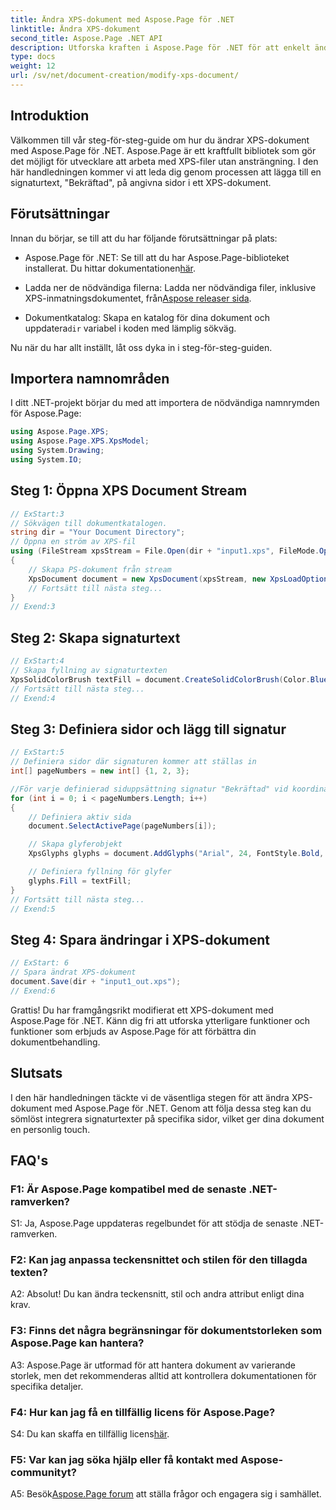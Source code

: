 ```yaml
---
title: Ändra XPS-dokument med Aspose.Page för .NET
linktitle: Ändra XPS-dokument
second_title: Aspose.Page .NET API
description: Utforska kraften i Aspose.Page för .NET för att enkelt ändra XPS-dokument. Följ vår steg-för-steg-guide, förbättra din dokumentbehandling och lägg till personliga signaturtexter.
type: docs
weight: 12
url: /sv/net/document-creation/modify-xps-document/
---
```

## Introduktion

Välkommen till vår steg-för-steg-guide om hur du ändrar XPS-dokument med Aspose.Page för .NET. Aspose.Page är ett kraftfullt bibliotek som gör det möjligt för utvecklare att arbeta med XPS-filer utan ansträngning. I den här handledningen kommer vi att leda dig genom processen att lägga till en signaturtext, "Bekräftad", på angivna sidor i ett XPS-dokument.

## Förutsättningar

Innan du börjar, se till att du har följande förutsättningar på plats:

- Aspose.Page för .NET: Se till att du har Aspose.Page-biblioteket installerat. Du hittar dokumentationen[här](https://reference.aspose.com/page/net/).

-  Ladda ner de nödvändiga filerna: Ladda ner nödvändiga filer, inklusive XPS-inmatningsdokumentet, från[Aspose releaser sida](https://releases.aspose.com/page/net/).

-  Dokumentkatalog: Skapa en katalog för dina dokument och uppdatera`dir` variabel i koden med lämplig sökväg.

Nu när du har allt inställt, låt oss dyka in i steg-för-steg-guiden.

## Importera namnområden

I ditt .NET-projekt börjar du med att importera de nödvändiga namnrymden för Aspose.Page:

```csharp
using Aspose.Page.XPS;
using Aspose.Page.XPS.XpsModel;
using System.Drawing;
using System.IO;
```

## Steg 1: Öppna XPS Document Stream

```csharp
// ExStart:3
// Sökvägen till dokumentkatalogen.
string dir = "Your Document Directory";
// Öppna en ström av XPS-fil
using (FileStream xpsStream = File.Open(dir + "input1.xps", FileMode.Open, FileAccess.Read))
{
    // Skapa PS-dokument från stream
    XpsDocument document = new XpsDocument(xpsStream, new XpsLoadOptions());
    // Fortsätt till nästa steg...
}
// Exend:3
```

## Steg 2: Skapa signaturtext

```csharp
// ExStart:4
// Skapa fyllning av signaturtexten
XpsSolidColorBrush textFill = document.CreateSolidColorBrush(Color.BlueViolet);
// Fortsätt till nästa steg...
// Exend:4
```

## Steg 3: Definiera sidor och lägg till signatur

```csharp
// ExStart:5
// Definiera sidor där signaturen kommer att ställas in
int[] pageNumbers = new int[] {1, 2, 3};

//För varje definierad siduppsättning signatur "Bekräftad" vid koordinaterna x=650 och y=950
for (int i = 0; i < pageNumbers.Length; i++)
{
    // Definiera aktiv sida
    document.SelectActivePage(pageNumbers[i]);

    // Skapa glyferobjekt
    XpsGlyphs glyphs = document.AddGlyphs("Arial", 24, FontStyle.Bold, 650, 900, "Confirmed");

    // Definiera fyllning för glyfer
    glyphs.Fill = textFill;
}
// Fortsätt till nästa steg...
// Exend:5
```

## Steg 4: Spara ändringar i XPS-dokument

```csharp
// ExStart: 6
// Spara ändrat XPS-dokument
document.Save(dir + "input1_out.xps");
// Exend:6
```

Grattis! Du har framgångsrikt modifierat ett XPS-dokument med Aspose.Page för .NET. Känn dig fri att utforska ytterligare funktioner och funktioner som erbjuds av Aspose.Page för att förbättra din dokumentbehandling.

## Slutsats

I den här handledningen täckte vi de väsentliga stegen för att ändra XPS-dokument med Aspose.Page för .NET. Genom att följa dessa steg kan du sömlöst integrera signaturtexter på specifika sidor, vilket ger dina dokument en personlig touch.

## FAQ's

### F1: Är Aspose.Page kompatibel med de senaste .NET-ramverken?

S1: Ja, Aspose.Page uppdateras regelbundet för att stödja de senaste .NET-ramverken.

### F2: Kan jag anpassa teckensnittet och stilen för den tillagda texten?

A2: Absolut! Du kan ändra teckensnitt, stil och andra attribut enligt dina krav.

### F3: Finns det några begränsningar för dokumentstorleken som Aspose.Page kan hantera?

A3: Aspose.Page är utformad för att hantera dokument av varierande storlek, men det rekommenderas alltid att kontrollera dokumentationen för specifika detaljer.

### F4: Hur kan jag få en tillfällig licens för Aspose.Page?

 S4: Du kan skaffa en tillfällig licens[här](https://purchase.aspose.com/temporary-license/).

### F5: Var kan jag söka hjälp eller få kontakt med Aspose-communityt?

 A5: Besök[Aspose.Page forum](https://forum.aspose.com/c/page/39) att ställa frågor och engagera sig i samhället.